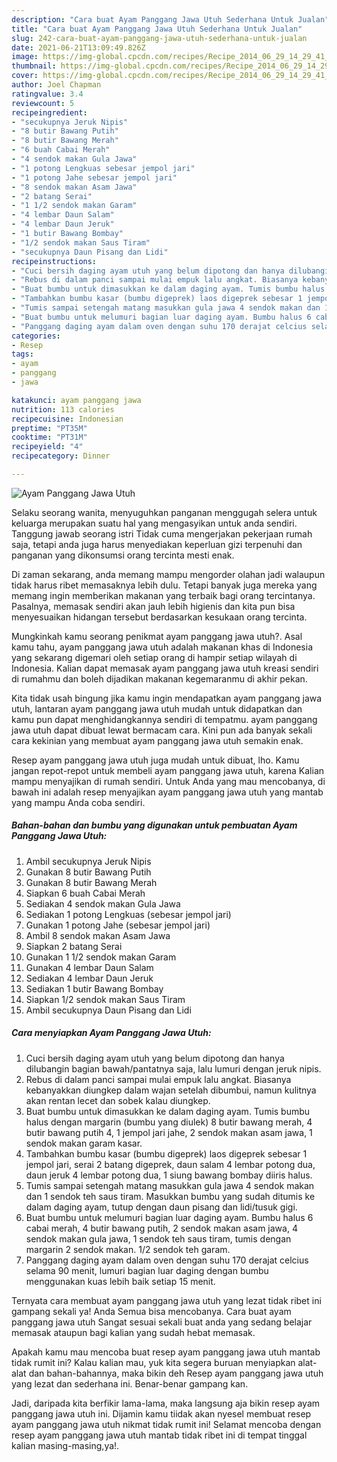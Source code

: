 ```yaml
---
description: "Cara buat Ayam Panggang Jawa Utuh Sederhana Untuk Jualan"
title: "Cara buat Ayam Panggang Jawa Utuh Sederhana Untuk Jualan"
slug: 242-cara-buat-ayam-panggang-jawa-utuh-sederhana-untuk-jualan
date: 2021-06-21T13:09:49.826Z
image: https://img-global.cpcdn.com/recipes/Recipe_2014_06_29_14_29_41_233_6297da1792712c893921/680x482cq70/ayam-panggang-jawa-utuh-foto-resep-utama.jpg
thumbnail: https://img-global.cpcdn.com/recipes/Recipe_2014_06_29_14_29_41_233_6297da1792712c893921/680x482cq70/ayam-panggang-jawa-utuh-foto-resep-utama.jpg
cover: https://img-global.cpcdn.com/recipes/Recipe_2014_06_29_14_29_41_233_6297da1792712c893921/680x482cq70/ayam-panggang-jawa-utuh-foto-resep-utama.jpg
author: Joel Chapman
ratingvalue: 3.4
reviewcount: 5
recipeingredient:
- "secukupnya Jeruk Nipis"
- "8 butir Bawang Putih"
- "8 butir Bawang Merah"
- "6 buah Cabai Merah"
- "4 sendok makan Gula Jawa"
- "1 potong Lengkuas sebesar jempol jari"
- "1 potong Jahe sebesar jempol jari"
- "8 sendok makan Asam Jawa"
- "2 batang Serai"
- "1 1/2 sendok makan Garam"
- "4 lembar Daun Salam"
- "4 lembar Daun Jeruk"
- "1 butir Bawang Bombay"
- "1/2 sendok makan Saus Tiram"
- "secukupnya Daun Pisang dan Lidi"
recipeinstructions:
- "Cuci bersih daging ayam utuh yang belum dipotong dan hanya dilubangin bagian bawah/pantatnya saja, lalu lumuri dengan jeruk nipis."
- "Rebus di dalam panci sampai mulai empuk lalu angkat. Biasanya kebanyakkan diungkep dalam wajan setelah dibumbui, namun kulitnya akan rentan lecet dan sobek kalau diungkep."
- "Buat bumbu untuk dimasukkan ke dalam daging ayam. Tumis bumbu halus dengan margarin (bumbu yang diulek) 8 butir bawang merah, 4 butir bawang putih 4, 1 jempol jari jahe, 2 sendok makan asam jawa, 1 sendok makan garam kasar."
- "Tambahkan bumbu kasar (bumbu digeprek) laos digeprek sebesar 1 jempol jari, serai 2 batang digeprek, daun salam 4 lembar potong dua, daun jeruk 4 lembar potong dua, 1 siung bawang bombay diiris halus."
- "Tumis sampai setengah matang masukkan gula jawa 4 sendok makan dan 1 sendok teh saus tiram. Masukkan bumbu yang sudah ditumis ke dalam daging ayam, tutup dengan daun pisang dan lidi/tusuk gigi."
- "Buat bumbu untuk melumuri bagian luar daging ayam. Bumbu halus 6 cabai merah, 4 butir bawang putih, 2 sendok makan asam jawa, 4 sendok makan gula jawa, 1 sendok teh saus tiram, tumis dengan margarin 2 sendok makan. 1/2 sendok teh garam."
- "Panggang daging ayam dalam oven dengan suhu 170 derajat celcius selama 90 menit, lumuri bagian luar daging dengan bumbu menggunakan kuas lebih baik setiap 15 menit."
categories:
- Resep
tags:
- ayam
- panggang
- jawa

katakunci: ayam panggang jawa 
nutrition: 113 calories
recipecuisine: Indonesian
preptime: "PT35M"
cooktime: "PT31M"
recipeyield: "4"
recipecategory: Dinner

---
```



![Ayam Panggang Jawa Utuh](https://img-global.cpcdn.com/recipes/Recipe_2014_06_29_14_29_41_233_6297da1792712c893921/680x482cq70/ayam-panggang-jawa-utuh-foto-resep-utama.jpg)

Selaku seorang wanita, menyuguhkan panganan menggugah selera untuk keluarga merupakan suatu hal yang mengasyikan untuk anda sendiri. Tanggung jawab seorang istri Tidak cuma mengerjakan pekerjaan rumah saja, tetapi anda juga harus menyediakan keperluan gizi terpenuhi dan panganan yang dikonsumsi orang tercinta mesti enak.

Di zaman  sekarang, anda memang mampu mengorder olahan jadi walaupun tidak harus ribet memasaknya lebih dulu. Tetapi banyak juga mereka yang memang ingin memberikan makanan yang terbaik bagi orang tercintanya. Pasalnya, memasak sendiri akan jauh lebih higienis dan kita pun bisa menyesuaikan hidangan tersebut berdasarkan kesukaan orang tercinta. 



Mungkinkah kamu seorang penikmat ayam panggang jawa utuh?. Asal kamu tahu, ayam panggang jawa utuh adalah makanan khas di Indonesia yang sekarang digemari oleh setiap orang di hampir setiap wilayah di Indonesia. Kalian dapat memasak ayam panggang jawa utuh kreasi sendiri di rumahmu dan boleh dijadikan makanan kegemaranmu di akhir pekan.

Kita tidak usah bingung jika kamu ingin mendapatkan ayam panggang jawa utuh, lantaran ayam panggang jawa utuh mudah untuk didapatkan dan kamu pun dapat menghidangkannya sendiri di tempatmu. ayam panggang jawa utuh dapat dibuat lewat bermacam cara. Kini pun ada banyak sekali cara kekinian yang membuat ayam panggang jawa utuh semakin enak.

Resep ayam panggang jawa utuh juga mudah untuk dibuat, lho. Kamu jangan repot-repot untuk membeli ayam panggang jawa utuh, karena Kalian mampu menyajikan di rumah sendiri. Untuk Anda yang mau mencobanya, di bawah ini adalah resep menyajikan ayam panggang jawa utuh yang mantab yang mampu Anda coba sendiri.

<!--inarticleads1-->

##### Bahan-bahan dan bumbu yang digunakan untuk pembuatan Ayam Panggang Jawa Utuh:

1. Ambil secukupnya Jeruk Nipis
1. Gunakan 8 butir Bawang Putih
1. Gunakan 8 butir Bawang Merah
1. Siapkan 6 buah Cabai Merah
1. Sediakan 4 sendok makan Gula Jawa
1. Sediakan 1 potong Lengkuas (sebesar jempol jari)
1. Gunakan 1 potong Jahe (sebesar jempol jari)
1. Ambil 8 sendok makan Asam Jawa
1. Siapkan 2 batang Serai
1. Gunakan 1 1/2 sendok makan Garam
1. Gunakan 4 lembar Daun Salam
1. Sediakan 4 lembar Daun Jeruk
1. Sediakan 1 butir Bawang Bombay
1. Siapkan 1/2 sendok makan Saus Tiram
1. Ambil secukupnya Daun Pisang dan Lidi




<!--inarticleads2-->

##### Cara menyiapkan Ayam Panggang Jawa Utuh:

1. Cuci bersih daging ayam utuh yang belum dipotong dan hanya dilubangin bagian bawah/pantatnya saja, lalu lumuri dengan jeruk nipis.
1. Rebus di dalam panci sampai mulai empuk lalu angkat. Biasanya kebanyakkan diungkep dalam wajan setelah dibumbui, namun kulitnya akan rentan lecet dan sobek kalau diungkep.
1. Buat bumbu untuk dimasukkan ke dalam daging ayam. Tumis bumbu halus dengan margarin (bumbu yang diulek) 8 butir bawang merah, 4 butir bawang putih 4, 1 jempol jari jahe, 2 sendok makan asam jawa, 1 sendok makan garam kasar.
1. Tambahkan bumbu kasar (bumbu digeprek) laos digeprek sebesar 1 jempol jari, serai 2 batang digeprek, daun salam 4 lembar potong dua, daun jeruk 4 lembar potong dua, 1 siung bawang bombay diiris halus.
1. Tumis sampai setengah matang masukkan gula jawa 4 sendok makan dan 1 sendok teh saus tiram. Masukkan bumbu yang sudah ditumis ke dalam daging ayam, tutup dengan daun pisang dan lidi/tusuk gigi.
1. Buat bumbu untuk melumuri bagian luar daging ayam. Bumbu halus 6 cabai merah, 4 butir bawang putih, 2 sendok makan asam jawa, 4 sendok makan gula jawa, 1 sendok teh saus tiram, tumis dengan margarin 2 sendok makan. 1/2 sendok teh garam.
1. Panggang daging ayam dalam oven dengan suhu 170 derajat celcius selama 90 menit, lumuri bagian luar daging dengan bumbu menggunakan kuas lebih baik setiap 15 menit.




Ternyata cara membuat ayam panggang jawa utuh yang lezat tidak ribet ini gampang sekali ya! Anda Semua bisa mencobanya. Cara buat ayam panggang jawa utuh Sangat sesuai sekali buat anda yang sedang belajar memasak ataupun bagi kalian yang sudah hebat memasak.

Apakah kamu mau mencoba buat resep ayam panggang jawa utuh mantab tidak rumit ini? Kalau kalian mau, yuk kita segera buruan menyiapkan alat-alat dan bahan-bahannya, maka bikin deh Resep ayam panggang jawa utuh yang lezat dan sederhana ini. Benar-benar gampang kan. 

Jadi, daripada kita berfikir lama-lama, maka langsung aja bikin resep ayam panggang jawa utuh ini. Dijamin kamu tiidak akan nyesel membuat resep ayam panggang jawa utuh nikmat tidak rumit ini! Selamat mencoba dengan resep ayam panggang jawa utuh mantab tidak ribet ini di tempat tinggal kalian masing-masing,ya!.

